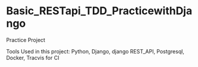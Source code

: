# Basic_RESTapi_TDD_PracticewithDjango
Practice Project

Tools Used in this project:
Python, Django, django REST_API, Postgresql, Docker, Tracvis for CI


<!-- Tavis Link of this project:

https://travis-ci.com/github/PythonDjangoJavascript/Basic_RESTapi_TDD_PracticewithDjango/branches -->
